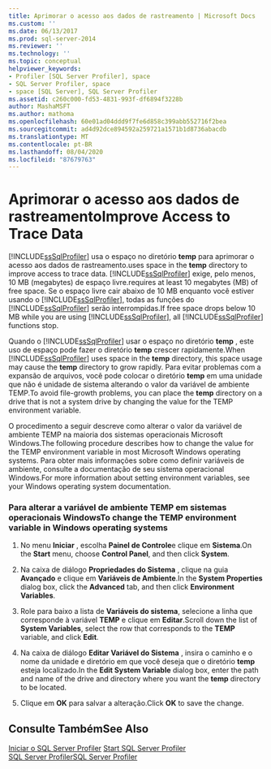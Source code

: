 ```yaml
---
title: Aprimorar o acesso aos dados de rastreamento | Microsoft Docs
ms.custom: ''
ms.date: 06/13/2017
ms.prod: sql-server-2014
ms.reviewer: ''
ms.technology: ''
ms.topic: conceptual
helpviewer_keywords:
- Profiler [SQL Server Profiler], space
- SQL Server Profiler, space
- space [SQL Server], SQL Server Profiler
ms.assetid: c260c000-fd53-4831-993f-df6894f3228b
author: MashaMSFT
ms.author: mathoma
ms.openlocfilehash: 60e01ad04ddd9f7fe6d858c399abb552716f2bea
ms.sourcegitcommit: ad4d92dce894592a259721a1571b1d8736abacdb
ms.translationtype: MT
ms.contentlocale: pt-BR
ms.lasthandoff: 08/04/2020
ms.locfileid: "87679763"
---
```

# <a name="improve-access-to-trace-data"></a><span data-ttu-id="3094c-102">Aprimorar o acesso aos dados de rastreamento</span><span class="sxs-lookup"><span data-stu-id="3094c-102">Improve Access to Trace Data</span></span>
  [!INCLUDE[ssSqlProfiler](../../includes/sssqlprofiler-md.md)] <span data-ttu-id="3094c-103">usa o espaço no diretório **temp** para aprimorar o acesso aos dados de rastreamento.</span><span class="sxs-lookup"><span data-stu-id="3094c-103">uses space in the **temp** directory to improve access to trace data.</span></span> [!INCLUDE[ssSqlProfiler](../../includes/sssqlprofiler-md.md)] <span data-ttu-id="3094c-104">exige, pelo menos, 10 MB (megabytes) de espaço livre.</span><span class="sxs-lookup"><span data-stu-id="3094c-104">requires at least 10 megabytes (MB) of free space.</span></span> <span data-ttu-id="3094c-105">Se o espaço livre cair abaixo de 10 MB enquanto você estiver usando o [!INCLUDE[ssSqlProfiler](../../includes/sssqlprofiler-md.md)], todas as funções do [!INCLUDE[ssSqlProfiler](../../includes/sssqlprofiler-md.md)] serão interrompidas.</span><span class="sxs-lookup"><span data-stu-id="3094c-105">If free space drops below 10 MB while you are using [!INCLUDE[ssSqlProfiler](../../includes/sssqlprofiler-md.md)], all [!INCLUDE[ssSqlProfiler](../../includes/sssqlprofiler-md.md)] functions stop.</span></span>  
  
 <span data-ttu-id="3094c-106">Quando o [!INCLUDE[ssSqlProfiler](../../includes/sssqlprofiler-md.md)] usar o espaço no diretório **temp** , este uso de espaço pode fazer o diretório **temp** crescer rapidamente.</span><span class="sxs-lookup"><span data-stu-id="3094c-106">When [!INCLUDE[ssSqlProfiler](../../includes/sssqlprofiler-md.md)] uses space in the **temp** directory, this space usage may cause the **temp** directory to grow rapidly.</span></span> <span data-ttu-id="3094c-107">Para evitar problemas com a expansão de arquivos, você pode colocar o diretório **temp** em uma unidade que não é unidade de sistema alterando o valor da variável de ambiente TEMP.</span><span class="sxs-lookup"><span data-stu-id="3094c-107">To avoid file-growth problems, you can place the **temp** directory on a drive that is not a system drive by changing the value for the TEMP environment variable.</span></span>  
  
 <span data-ttu-id="3094c-108">O procedimento a seguir descreve como alterar o valor da variável de ambiente TEMP na maioria dos sistemas operacionais Microsoft Windows.</span><span class="sxs-lookup"><span data-stu-id="3094c-108">The following procedure describes how to change the value for the TEMP environment variable in most Microsoft Windows operating systems.</span></span> <span data-ttu-id="3094c-109">Para obter mais informações sobre como definir variáveis de ambiente, consulte a documentação de seu sistema operacional Windows.</span><span class="sxs-lookup"><span data-stu-id="3094c-109">For more information about setting environment variables, see your Windows operating system documentation.</span></span>  
  
### <a name="to-change-the-temp-environment-variable-in-windows-operating-systems"></a><span data-ttu-id="3094c-110">Para alterar a variável de ambiente TEMP em sistemas operacionais Windows</span><span class="sxs-lookup"><span data-stu-id="3094c-110">To change the TEMP environment variable in Windows operating systems</span></span>  
  
1.  <span data-ttu-id="3094c-111">No menu **Iniciar** , escolha **Painel de Controle**e clique em **Sistema**.</span><span class="sxs-lookup"><span data-stu-id="3094c-111">On the **Start** menu, choose **Control Panel**, and then click **System**.</span></span>  
  
2.  <span data-ttu-id="3094c-112">Na caixa de diálogo **Propriedades do Sistema** , clique na guia **Avançado** e clique em **Variáveis de Ambiente**.</span><span class="sxs-lookup"><span data-stu-id="3094c-112">In the **System Properties** dialog box, click the **Advanced** tab, and then click **Environment Variables**.</span></span>  
  
3.  <span data-ttu-id="3094c-113">Role para baixo a lista de **Variáveis do sistema**, selecione a linha que corresponde à variável **TEMP** e clique em **Editar**.</span><span class="sxs-lookup"><span data-stu-id="3094c-113">Scroll down the list of **System Variables**, select the row that corresponds to the **TEMP** variable, and click **Edit**.</span></span>  
  
4.  <span data-ttu-id="3094c-114">Na caixa de diálogo **Editar Variável do Sistema** , insira o caminho e o nome da unidade e diretório em que você deseja que o diretório **temp** esteja localizado.</span><span class="sxs-lookup"><span data-stu-id="3094c-114">In the **Edit System Variable** dialog box, enter the path and name of the drive and directory where you want the **temp** directory to be located.</span></span>  
  
5.  <span data-ttu-id="3094c-115">Clique em **OK** para salvar a alteração.</span><span class="sxs-lookup"><span data-stu-id="3094c-115">Click **OK** to save the change.</span></span>  
  
## <a name="see-also"></a><span data-ttu-id="3094c-116">Consulte Também</span><span class="sxs-lookup"><span data-stu-id="3094c-116">See Also</span></span>  
 <span data-ttu-id="3094c-117">[Iniciar o SQL Server Profiler](../../tools/sql-server-profiler/start-sql-server-profiler.md) </span><span class="sxs-lookup"><span data-stu-id="3094c-117">[Start SQL Server Profiler](../../tools/sql-server-profiler/start-sql-server-profiler.md) </span></span>  
 [<span data-ttu-id="3094c-118">SQL Server Profiler</span><span class="sxs-lookup"><span data-stu-id="3094c-118">SQL Server Profiler</span></span>](../../tools/sql-server-profiler/sql-server-profiler.md)  
  
  
